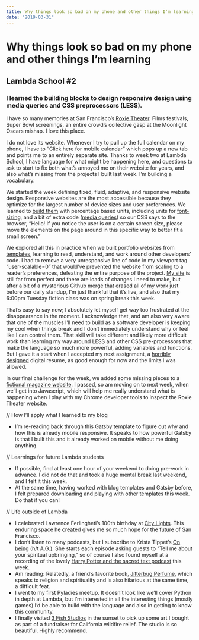 ```yaml
---
title: Why things look so bad on my phone and other things I’m learning 
date: "2019-03-31"
---
```


# Why things look so bad on my phone and other things I’m learning 

## Lambda School #2 

### I learned the building blocks to design responsive design using media queries and CSS preprocessors (LESS). 

I have so many memories at San Francisco’s [Roxie Theater](https://www.roxie.com/). Films festivals, Super Bowl screenings, an entire crowd’s collective gasp at the Moonlight Oscars mishap. I love this place. 

I do not love its website. Whenever I try to pull up the full calendar on my phone, I have to “Click here for mobile calendar” which pops up a new tab and points me to an entirely separate site. Thanks to week two at Lambda School, I have language for what might be happening here, and questions to ask to start to fix both what’s annoyed me on their website for years, and also what’s missing from the projects I built last week. I’m building a vocabulary. 

We started the week defining fixed, fluid, adaptive, and responsive website design. Responsive websites are the most accessible because they optimize for the largest number of device sizes and user preferences. We learned to [build them](https://github.com/kimberleejohnson/responsive-web-design-I) with percentage based units, including units for [font-sizing](https://snook.ca/archives/html_and_css/font-size-with-rem), and a bit of extra code ([media queries](https://varvy.com/mobile/media-queries.html)) so our CSS says to the browser, “Hello! If you notice the user is on a certain screen size, please move the elements on the page around in this specific way to better fit a small screen.” 

We explored all this in practice when we built portfolio websites from [templates](https://html5up.net/), learning to read, understand, and work around other developers’ code. I had to remove a very unresponsive line of code in my viewport tag “user-scalable=0” that would’ve prevented the website from scaling to a reader’s preferences, defeating the entire purpose of the project. [My site](https://kimberleejohnson.github.io/portfolio-website/) is still far from perfect and there are loads of changes I need to make, but after a bit of a mysterious Github merge that erased all of my work just before our daily standup, I’m just thankful that it’s live, and also that my 6:00pm Tuesday fiction class was on spring break this week. 

That’s easy to say now; I absolutely let myself get way too frustrated at the disappearance in the moment. I acknowledge that, and am also very aware that one of the muscles I’ll need to build as a software developer is keeping my cool when things break and I don’t immediately understand why or feel like I can control them. That skill will take different and likely more difficult work than learning my way around LESS and other CSS pre-processors that make the language so much more powerful, adding variables and functions. But I gave it a start when I accepted my next assignment, a [horribly designed](https://github.com/kimberleejohnson/Preprocessing-I) digital resume, as good enough for now and the limits I was allowed. 

In our final challenge for the week, we added some missing pieces to a [fictional magazine website](https://github.com/kimberleejohnson/Sprint-Challenge--Advanced-CSS). I passed, so am moving on to next week, when we’ll get into Javascript, which will help me really understand what is happening when I play with my Chrome developer tools to inspect the Roxie Theater website. 

// How I’ll apply what I learned to my blog 
- I’m re-reading back through this Gatsby template to figure out why and how this is already mobile responsive. It speaks to how powerful Gatsby is that I built this and it already worked on mobile without me doing anything. 

// Learnings for future Lambda students 
- If possible, find at least one hour of your weekend to doing pre-work in advance. I did not do that and took a huge mental break last weekend, and I felt it this week. 
- At the same time, having worked with blog templates and Gatsby before, I felt prepared downloading and playing with other templates this week. Do that if you can! 

// Life outside of Lambda
- I celebrated Lawrence Ferlingheti’s 100th birthday at [City Lights](http://www.citylights.com/). This enduring space he created gives me so much hope for the future of San Francisco. 
- I don’t listen to many podcasts, but I subscribe to Krista Tippet’s [On being](https://onbeing.org/) (h/t A.G.). She starts each episode asking guests to “Tell me about your spiritual upbringing,” so of course I also found myself at a recording of the lovely [Harry Potter and the sacred text podcast](http://www.harrypottersacredtext.com/) this week.
- Am reading: Relatedly, a friend’s favorite book, [Jitterbug Perfume](https://www.goodreads.com/book/show/8682.Jitterbug_Perfume), which speaks to religion and spirituality and is also hilarious at the same time, a difficult feat. 
- I went to my first Pyladies meetup. It doesn’t look like we’ll cover Python in depth at Lambda, but I’m interested in all the interesting things (mostly games) I’d be able to build with the language and also in getting to know this community. 
- I finally visited [3 Fish Studios](https://www.3fishstudios.com/) in the sunset to pick up some art I bought as part of a fundraiser for California wildfire relief. The studio is so beautiful. Highly recommend. 
